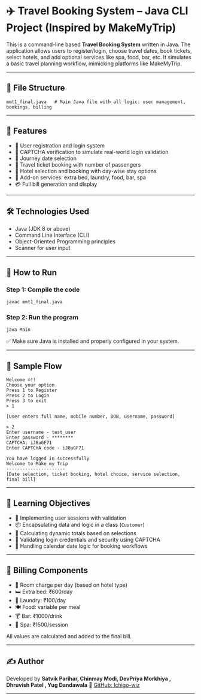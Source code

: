 # ✈️ Travel Booking System – Java CLI Project (Inspired by MakeMyTrip)

This is a command-line based **Travel Booking System** written in Java. The application allows users to register/login, choose travel dates, book tickets, select hotels, and add optional services like spa, food, bar, etc. It simulates a basic travel planning workflow, mimicking platforms like MakeMyTrip.

---

## 📁 File Structure

```
mmt1_final.java   # Main Java file with all logic: user management, bookings, billing
```

---

## 🚀 Features

- 👤 User registration and login system  
- 🔐 CAPTCHA verification to simulate real-world login validation  
- 📅 Journey date selection  
- 🚌 Travel ticket booking with number of passengers  
- 🏨 Hotel selection and booking with day-wise stay options  
- 🧾 Add-on services: extra bed, laundry, food, bar, spa  
- 💳 Full bill generation and display  

---

## 🛠️ Technologies Used

- Java (JDK 8 or above)  
- Command Line Interface (CLI)  
- Object-Oriented Programming principles  
- Scanner for user input  

---

## 📌 How to Run

### Step 1: Compile the code
```bash
javac mmt1_final.java
```

### Step 2: Run the program
```bash
java Main
```

✅ Make sure Java is installed and properly configured in your system.

---

## 🧪 Sample Flow

```
Welcome ☺️!!
Choose your option
Press 1 to Register
Press 2 to Login
Press 3 to exit
> 1

[User enters full name, mobile number, DOB, username, password]

> 2
Enter username - test_user
Enter password - ********
CAPTCHA: iJ8uGF71
Enter CAPTCHA code - iJ8uGF71

You have logged in successfully
Welcome to Make my Trip
----------------------
[Date selection, ticket booking, hotel choice, service selection, final bill]
```

---

## 🎯 Learning Objectives

- 🔄 Implementing user sessions with validation  
- 📦 Encapsulating data and logic in a class (`Customer`)  
- 🧮 Calculating dynamic totals based on selections  
- 🛂 Validating login credentials and security using CAPTCHA  
- 📅 Handling calendar date logic for booking workflows  

---

## 📄 Billing Components

- 💺 Room charge per day (based on hotel type)
- 🛏️ Extra bed: ₹600/day  
- 🧺 Laundry: ₹100/day  
- 🍽️ Food: variable per meal  
- 🍸 Bar: ₹1000/drink  
- 💆 Spa: ₹1500/session  

All values are calculated and added to the final bill.

---

## ✍️ Author

Developed by **Satvik Parihar, Chinmay Modi, DevPriya Morkhiya , Dhruvish Patel , Yug Dandawala**
🔗 [GitHub: Ichigo-wiz](https://github.com/Satvik-Parihar)

---
